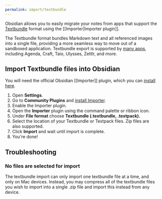 ```yaml
---
permalink: import/textbundle
---
```


Obsidian allows you to easily migrate your notes from apps that support the [Textbundle](https://textbundle.org/) format using the [[Importer|Importer plugin]].

The Textbundle format bundles Markdown text and all referenced images into a single file, providing a more seamless way to move out of a sandboxed application. Textbundle export is supported by [many apps](https://textbundle.org/), including Agenda, Craft, Taio, Ulysses, Zettlr, and more.

## Import Textbundle files into Obsidian

You will need the official Obsidian [[Importer]] plugin, which you can [install here](obsidian://show-plugin?id=obsidian-importer).

1. Open **Settings**.
2. Go to **Community Plugins** and [install Importer](obsidian://show-plugin?id=obsidian-importer).
3. Enable the Importer plugin.
4. Open the **Importer** plugin using the command palette or ribbon icon.
5. Under **File format** choose **Textbundle (.textbundle, .textpack).**
6. Select the location of your Textbundle or Textpack files. Zip files are also supported.
7. Click **Import** and wait until import is complete.
8. You're done!

## Troubleshooting

### No files are selected for import

The textbundle import can only import one textbundle file at a time, and only on Mac devices. Instead, you may compress all of the textbundle files you wish to import into a single .zip file and import this instead from any device.
